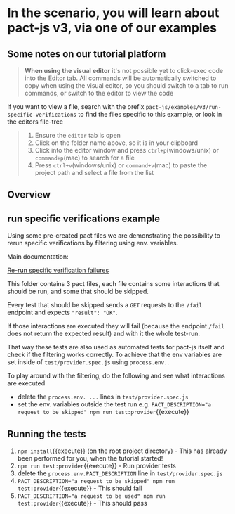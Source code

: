 # In the scenario, you will learn about pact-js v3, via one of our examples

## Some notes on our tutorial platform

> <strong>When using the visual editor</strong> it's not possible yet to click-exec code into the Editor tab.
> All commands will be automatically switched to copy when using the visual editor, so you should switch to a tab to run commands, or switch to the editor to view the code

If you want to view a file, search with the prefix `pact-js/examples/v3/run-specific-verifications` to find the files specific to this example, or look in the editors file-tree

> 1. Ensure the `editor` tab is open
> 2. Click on the folder name above, so it is in your clipboard
> 3. Click into the editor window and press `ctrl+p`(windows/unix) or `command+p`(mac) to search for a file
> 4. Press `ctrl+v`(windows/unix) or `command+v`(mac) to paste the project path and select a file from the list

## Overview

## run specific verifications example

Using some pre-created pact files we are demonstrating the possibility to rerun specific verifications by filtering using env. variables.

Main documentation:

<a href="https://docs.pact.io/implementation_guides/javascript/docs/troubleshooting#re-run-specific-verification-failures" target="_blank">Re-run specific verification failures
</a>

This folder contains 3 pact files, each file contains some interactions that should be run, and some that should be skipped.

Every test that should be skipped sends a `GET` requests to the `/fail` endpoint and expects `"result": "OK"`.

If those interactions are executed they will fail (because the endpoint `/fail` does not return the expected result) and with it the whole test-run.

That way these tests are also used as automated tests for pact-js itself and check if the filtering works correctly. To achieve that the env variables are set inside of `test/provider.spec.js` using `process.env.`.

To play around with the filtering, do the following and see what interactions are executed

- delete the `process.env. ...` lines in `test/provider.spec.js`
- set the env. variables outside the test run e.g. `PACT_DESCRIPTION="a request to be skipped" npm run test:provider`{{execute}}

## Running the tests

1. `npm install`{{execute}} (on the root project directory) - This has already been performed for you, when the tutorial started!
2. `npm run test:provider`{{execute}} - Run provider tests
3. delete the `process.env.PACT_DESCRIPTION` line in `test/provider.spec.js`
4. `PACT_DESCRIPTION="a request to be skipped" npm run test:provider`{{execute}} - This should fail
5. `PACT_DESCRIPTION="a request to be used" npm run test:provider`{{execute}} - This should pass